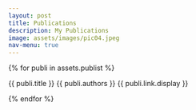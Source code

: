 ```yaml
---
layout: post
title: Publications
description: My Publications
image: assets/images/pic04.jpeg
nav-menu: true
---
```


{% for publi in assets.publist %}

{{ publi.title }} 
{{ publi.authors }} 
{{ publi.link.display }}

{% endfor %}